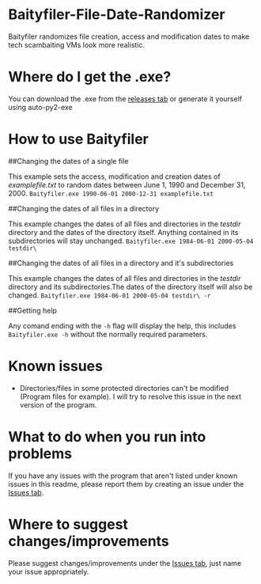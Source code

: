 # Baityfiler-File-Date-Randomizer
Baityfiler randomizes file creation, access and modification dates to make tech scambaiting VMs look more realistic.

# Where do I get the .exe?
You can download the .exe from the [releases tab](https://github.com/serious-scribbler/Baityfiler-File-Date-Randomizer/releases) or generate it yourself using auto-py2-exe

# How to use Baityfiler

##Changing the dates of a single file

This example sets the access, modification and creation dates of _examplefile.txt_ to random dates between June 1, 1990 and December 31, 2000.
`Baityfiler.exe 1990-06-01 2000-12-31 examplefile.txt`

##Changing the dates of all files in a directory

This example changes the dates of all files and directories in the _testdir_ directory and the dates of the directory itself. Anything contained in its subdirectories will stay unchanged.
`Baityfiler.exe 1984-06-01 2000-05-04 testdir\`

##Changing the dates of all files in a directory and it's subdirectories

This example changes the dates of all files and directories in the _testdir_ directory and its subdirectories.The dates of the directory itself will also be changed.
`Baityfiler.exe 1984-06-01 2000-05-04 testdir\ -r`

##Getting help

Any comand ending with the `-h` flag will display the help, this includes `Baityfiler.exe -h` without the normally required parameters.

# Known issues
* Directories/files in some protected directories can't be modified (Program files for example). I will try to resolve this issue in the next version of the program.

# What to do when you run into problems
If you have any issues with the program that aren't listed under known issues in this readme, please report them by creating an issue under the [Issues tab](https://github.com/serious-scribbler/Baityfiler-File-Date-Randomizer/issues).

# Where to suggest changes/improvements
Please suggest changes/improvements under the [Issues tab](https://github.com/serious-scribbler/Baityfiler-File-Date-Randomizer/issues), just name your issue appropriately.
